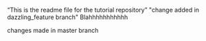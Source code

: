 ﻿“This is the readme file for the tutorial repository”
"change added in dazzling_feature branch"
Blahhhhhhhhhhh

changes made in master branch